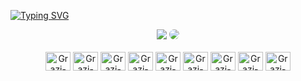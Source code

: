 [![Typing SVG](https://readme-typing-svg.herokuapp.com/?color=48D1CC&size=35&center=true&vCenter=true&width=1000&lines=HELLO,+My+name+is+Grazielle+Santana;I'm+21+years+old;Be+Welcome!+:%29)](https://git.io/typing-svg)

<div align="center"> 
<a href = "sntgrazi22@gmail.com"> <img src="https://img.shields.io/badge/-Gmail-%23333?style=for-the-badge&logo=gmail&logoColor=white&color=red" target="_blank"></a>
<a href="https://www.linkedin.com/in/grazielle-santana-093a5a197/" target="_blank"><img src="https://img.shields.io/badge/-LinkedIn-%230077B5?style=for-the-badge&logo=linkedin&logoColor=white" style="border-radius: 30px" target="_blank"></a> 
 </div>
  
<div align="center"><br>
  <img align="center" alt="Grazi-Html" height="30" width="40" src="https://cdn.jsdelivr.net/gh/devicons/devicon/icons/html5/html5-original.svg">
  <img align="center" alt="Grazi-Css" height="30" width="40" src="https://cdn.jsdelivr.net/gh/devicons/devicon/icons/css3/css3-original.svg">
  <img align="center" alt="Grazi-Js" height="30" width="40" src="https://cdn.jsdelivr.net/gh/devicons/devicon/icons/javascript/javascript-original.svg">
  <img align="center" alt="Grazi-Vue" height="30" width="40" src="https://cdn.jsdelivr.net/gh/devicons/devicon/icons/vuejs/vuejs-original.svg">
  <img align="center" alt="Grazi-Php" height="30" width="40" src="https://cdn.jsdelivr.net/gh/devicons/devicon/icons/php/php-original.svg">
  <img align="center" alt="Grazi-Mysql" height="30" width="40" src="https://cdn.jsdelivr.net/gh/devicons/devicon/icons/mysql/mysql-original.svg">
  <img align="center" alt="Grazi-Mysql" height="30" width="40" src="https://cdn.jsdelivr.net/gh/devicons/devicon@latest/icons/angular/angular-original.svg" />
  <img align="center" alt="Grazi-Mysql" height="30" width="40" src="https://cdn.jsdelivr.net/gh/devicons/devicon@latest/icons/java/java-original-wordmark.svg" />
 <img align="center" alt="Grazi-Mysql" height="30" width="40" src="https://cdn.jsdelivr.net/gh/devicons/devicon@latest/icons/spring/spring-original.svg" />
</div>


